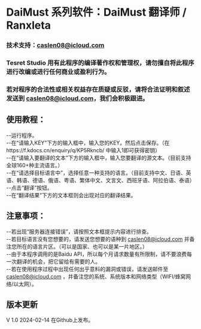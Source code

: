 # DaiMust 系列软件：DaiMust 翻译师 / Ranxleta
### 技术支持：caslen08@icloud.com  
### Tesret Studio 用有此程序的编译著作权和管理权，请勿擅自将此程序进行改编或进行任何商业或盈利行为。  
### 若对程序的合法性或相关权益存在质疑或反驳，请将合法证明和叙述发送到 caslen08@icloud.com，我们会积极跟进。  

## 使用教程：
--运行程序。  
--在“请输入KEY”下方的输入框中，输入您的KEY。然后点击保存。（在https://f.kdocs.cn/enquiry/q/KP5Rkncb/ 中输入1即可获得密钥）  
--在“请输入要翻译的文本”下方的输入框中，输入您要翻译的源文本。（目前支持全球160+种主流语言。）  
--在“请选择目标语言中”，选择任意一种支持的语言。（目前支持中文、日语、英语、韩语、德语、俄语、粤语、繁体中文、文言文、西班牙语、阿拉伯语、泰语）  
--点击“翻译”按钮。  
--在“翻译结果”下方的文本框则会出现对应的翻译结果。  

## 注意事项：
--若出现“服务器连接错误”，请按照文本框提示内容进行排查。  
--若目标语言没有您想要的，请发送您想要的语种到 caslen08@icloud.com 并备注您所在的语言片区。（可以是国家、也可以是某一片地区。）  
--由于本程序调用的是Baidu API，所以每个月请求数量有所限制，请不要浪费每一次翻译的机会，把它留给有需要的人。  
--若在使用程序过程中出现任何出乎意料的漏洞或错误，请发送邮件至 caslen08@icloud.com ，并备注您的系统、系统版本和网络类型（WIFI/蜂窝网络/以太网）。  

## 版本更新
V 1.0 2024-02-14 在Github上发布。  

